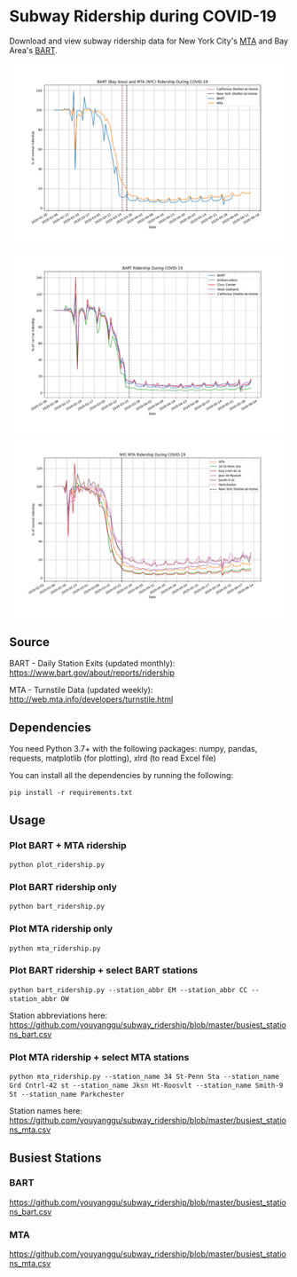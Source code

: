 # Subway Ridership during COVID-19
Download and view subway ridership data for New York City's [MTA](https://new.mta.info/) and Bay Area's [BART](https://www.bart.gov/).

![2020-06-13 BART and MTA Ridership](bart_mta_ridership.png)
![2020-06-13 BART Ridership](bart_ridership_select_stations.png)
![2020-06-13 MTA Ridership](mta_ridership_select_stations.png)

## Source

BART - Daily Station Exits (updated monthly): https://www.bart.gov/about/reports/ridership

MTA - Turnstile Data (updated weekly): http://web.mta.info/developers/turnstile.html

## Dependencies

You need Python 3.7+ with the following packages: numpy, pandas, requests, matplotlib (for plotting), xlrd (to read Excel file)

You can install all the dependencies by running the following:
```
pip install -r requirements.txt
```

## Usage

### Plot BART + MTA ridership
```
python plot_ridership.py
```

### Plot BART ridership only
```
python bart_ridership.py
```

### Plot MTA ridership only
```
python mta_ridership.py
```
### Plot BART ridership + select BART stations
```
python bart_ridership.py --station_abbr EM --station_abbr CC --station_abbr OW
```
Station abbreviations here: https://github.com/youyanggu/subway_ridership/blob/master/busiest_stations_bart.csv

### Plot MTA ridership + select MTA stations
```
python mta_ridership.py --station_name 34 St-Penn Sta --station_name Grd Cntrl-42 st --station_name Jksn Ht-Roosvlt --station_name Smith-9 St --station_name Parkchester
```
Station names here: https://github.com/youyanggu/subway_ridership/blob/master/busiest_stations_mta.csv

## Busiest Stations

### BART

https://github.com/youyanggu/subway_ridership/blob/master/busiest_stations_bart.csv

### MTA

https://github.com/youyanggu/subway_ridership/blob/master/busiest_stations_mta.csv
